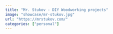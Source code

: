 ```yaml
---
title: "Mr. Stukov - DIY Woodworking projects"
image: "showcase/mr-stukov.jpg"
url: "https://mrstukov.com/"
categories: ["personal"]
---
```

